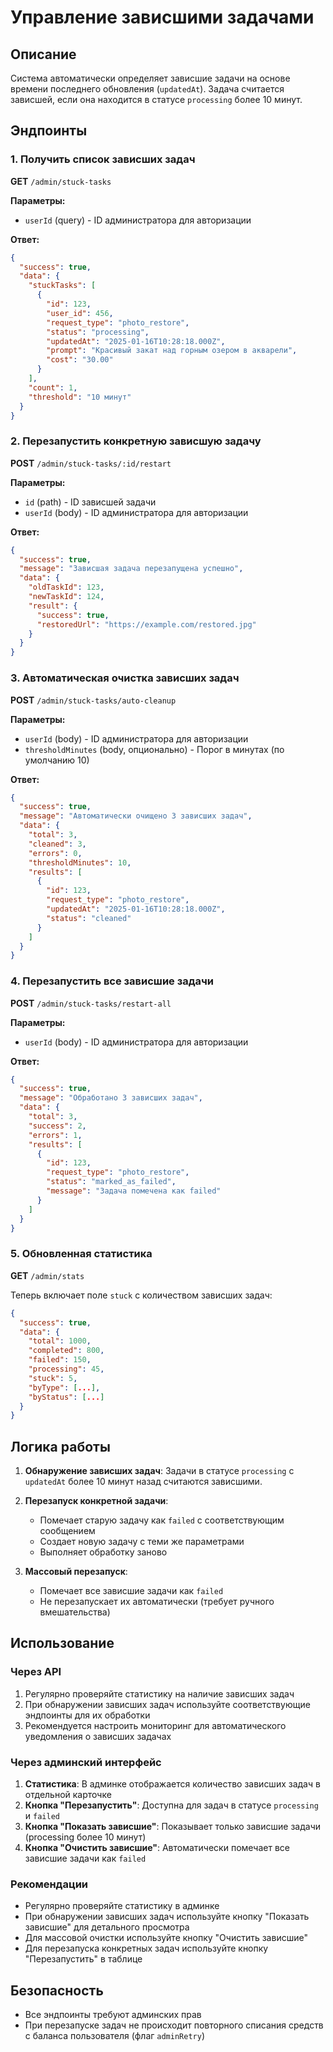 # Управление зависшими задачами

## Описание

Система автоматически определяет зависшие задачи на основе времени последнего обновления (`updatedAt`). Задача считается зависшей, если она находится в статусе `processing` более 10 минут.

## Эндпоинты

### 1. Получить список зависших задач

**GET** `/admin/stuck-tasks`

**Параметры:**
- `userId` (query) - ID администратора для авторизации

**Ответ:**
```json
{
  "success": true,
  "data": {
    "stuckTasks": [
      {
        "id": 123,
        "user_id": 456,
        "request_type": "photo_restore",
        "status": "processing",
        "updatedAt": "2025-01-16T10:28:18.000Z",
        "prompt": "Красивый закат над горным озером в акварели",
        "cost": "30.00"
      }
    ],
    "count": 1,
    "threshold": "10 минут"
  }
}
```

### 2. Перезапустить конкретную зависшую задачу

**POST** `/admin/stuck-tasks/:id/restart`

**Параметры:**
- `id` (path) - ID зависшей задачи
- `userId` (body) - ID администратора для авторизации

**Ответ:**
```json
{
  "success": true,
  "message": "Зависшая задача перезапущена успешно",
  "data": {
    "oldTaskId": 123,
    "newTaskId": 124,
    "result": {
      "success": true,
      "restoredUrl": "https://example.com/restored.jpg"
    }
  }
}
```

### 3. Автоматическая очистка зависших задач

**POST** `/admin/stuck-tasks/auto-cleanup`

**Параметры:**
- `userId` (body) - ID администратора для авторизации
- `thresholdMinutes` (body, опционально) - Порог в минутах (по умолчанию 10)

**Ответ:**
```json
{
  "success": true,
  "message": "Автоматически очищено 3 зависших задач",
  "data": {
    "total": 3,
    "cleaned": 3,
    "errors": 0,
    "thresholdMinutes": 10,
    "results": [
      {
        "id": 123,
        "request_type": "photo_restore",
        "updatedAt": "2025-01-16T10:28:18.000Z",
        "status": "cleaned"
      }
    ]
  }
}
```

### 4. Перезапустить все зависшие задачи

**POST** `/admin/stuck-tasks/restart-all`

**Параметры:**
- `userId` (body) - ID администратора для авторизации

**Ответ:**
```json
{
  "success": true,
  "message": "Обработано 3 зависших задач",
  "data": {
    "total": 3,
    "success": 2,
    "errors": 1,
    "results": [
      {
        "id": 123,
        "request_type": "photo_restore",
        "status": "marked_as_failed",
        "message": "Задача помечена как failed"
      }
    ]
  }
}
```

### 5. Обновленная статистика

**GET** `/admin/stats`

Теперь включает поле `stuck` с количеством зависших задач:

```json
{
  "success": true,
  "data": {
    "total": 1000,
    "completed": 800,
    "failed": 150,
    "processing": 45,
    "stuck": 5,
    "byType": [...],
    "byStatus": [...]
  }
}
```

## Логика работы

1. **Обнаружение зависших задач**: Задачи в статусе `processing` с `updatedAt` более 10 минут назад считаются зависшими.

2. **Перезапуск конкретной задачи**:
   - Помечает старую задачу как `failed` с соответствующим сообщением
   - Создает новую задачу с теми же параметрами
   - Выполняет обработку заново

3. **Массовый перезапуск**:
   - Помечает все зависшие задачи как `failed`
   - Не перезапускает их автоматически (требует ручного вмешательства)

## Использование

### Через API
1. Регулярно проверяйте статистику на наличие зависших задач
2. При обнаружении зависших задач используйте соответствующие эндпоинты для их обработки
3. Рекомендуется настроить мониторинг для автоматического уведомления о зависших задачах

### Через админский интерфейс
1. **Статистика**: В админке отображается количество зависших задач в отдельной карточке
2. **Кнопка "Перезапустить"**: Доступна для задач в статусе `processing` и `failed`
3. **Кнопка "Показать зависшие"**: Показывает только зависшие задачи (processing более 10 минут)
4. **Кнопка "Очистить зависшие"**: Автоматически помечает все зависшие задачи как `failed`

### Рекомендации
- Регулярно проверяйте статистику в админке
- При обнаружении зависших задач используйте кнопку "Показать зависшие" для детального просмотра
- Для массовой очистки используйте кнопку "Очистить зависшие"
- Для перезапуска конкретных задач используйте кнопку "Перезапустить" в таблице

## Безопасность

- Все эндпоинты требуют админских прав
- При перезапуске задач не происходит повторного списания средств с баланса пользователя (флаг `adminRetry`)

